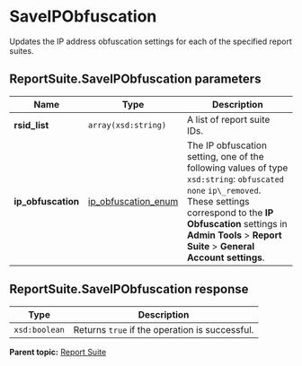 # SaveIPObfuscation

Updates the IP address obfuscation settings for each of the specified report suites.

## ReportSuite.SaveIPObfuscation parameters

|Name|Type|Description|
|----|----|-----------|
|**rsid\_list** |`array(xsd:string)` | A list of report suite IDs. |
|**ip\_obfuscation** |[ip\_obfuscation\_enum](../../data_types/r_ip_obfuscation_enum.md#) | The IP obfuscation setting, one of the following values of type `xsd:string`: `obfuscated` `none` `ip\_removed`. These settings correspond to the **IP Obfuscation** settings in **Admin Tools** \> **Report Suite** \> **General Account settings**.|

## ReportSuite.SaveIPObfuscation response

|Type|Description|
|----|-----------|
|`xsd:boolean` | Returns `true` if the operation is successful. |

**Parent topic:** [Report Suite](../../methods/report_suite/r_methods_reportsuite.md)

